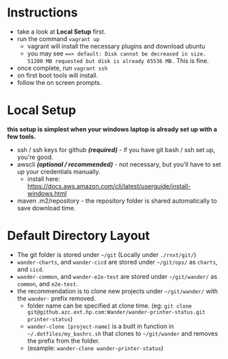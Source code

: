 # Instructions #
- take a look at **Local Setup** first.
- run the command `vagrant up`
  - vagrant will install the necessary plugins and download ubuntu
  - you may see `==> default: Disk cannot be decreased in size. 51200 MB requested but disk is already 65536 MB.` This is fine. 
- once complete, run `vagrant ssh`
- on first boot tools will install. 
- follow the on screen prompts.

# Local Setup #
**this setup is simplest when your windows laptop is already set up with a few tools.**
- ssh / ssh keys for github ***(required)*** - if you have git bash / ssh set up, you're good.
- awscli ***(optional / recommended)*** - not necessary, but you'll have to set up your credentials manually.
  - install here: https://docs.aws.amazon.com/cli/latest/userguide/install-windows.html
- maven .m2/repository - the repository folder is shared automatically to save download time.

# Default Directory Layout #
- The git folder is stored under `~/git` (Locally under `./rnxt/git/`)
- `wander-charts`, and `wander-cicd` are stored under `~/git/ops/` as `charts`, and `cicd`.
- `wander-common`, and `wander-e2e-test` are stored under `~/git/wander/` as `common`, and `e2e-test`.
- the recommendation is to clone new projects under `~/git/wander/` with the `wander-` prefix removed.
  - folder name can be specified at clone time. (eg: `git clone git@github.azc.ext.hp.com:Wander/wander-printer-status.git printer-status`)
  - `wander-clone [project-name]` is a built in function in `~/.dotfiles/my_bashrc.sh` that clones to `~/git/wander` and removes the prefix from the folder. 
  - (example: `wander-clone wander-printer-status`)
